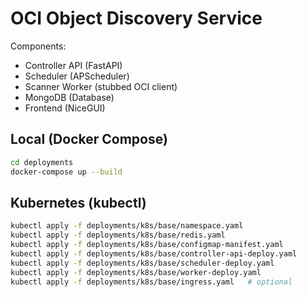 # OCI Object Discovery Service

Components:
- Controller API (FastAPI)
- Scheduler (APScheduler)
- Scanner Worker (stubbed OCI client)
- MongoDB (Database)
- Frontend (NiceGUI)

## Local (Docker Compose)
```bash
cd deployments
docker-compose up --build
```

## Kubernetes (kubectl)
```bash
kubectl apply -f deployments/k8s/base/namespace.yaml
kubectl apply -f deployments/k8s/base/redis.yaml
kubectl apply -f deployments/k8s/base/configmap-manifest.yaml
kubectl apply -f deployments/k8s/base/controller-api-deploy.yaml
kubectl apply -f deployments/k8s/base/scheduler-deploy.yaml
kubectl apply -f deployments/k8s/base/worker-deploy.yaml
kubectl apply -f deployments/k8s/base/ingress.yaml   # optional
```
